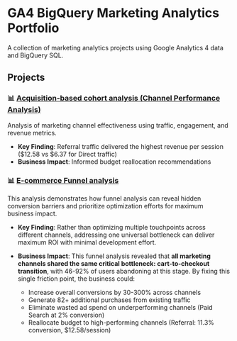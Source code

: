 # GA4 BigQuery Marketing Analytics Portfolio

A collection of marketing analytics projects using Google Analytics 4 data and BigQuery SQL.

## Projects

### 📊 [Acquisition-based cohort analysis (Channel Performance Analysis)](./channel-performance-analysis/)
Analysis of marketing channel effectiveness using traffic, engagement, and revenue metrics.
- **Key Finding**: Referral traffic delivered the highest revenue per session ($12.58 vs $6.37 for Direct traffic)
- **Business Impact**: Informed budget reallocation recommendations



### 📊 [E-commerce Funnel analysis](funnel-analysis)
This analysis demonstrates how funnel analysis can reveal hidden conversion barriers and prioritize optimization efforts for maximum business impact. 
- **Key Finding**: Rather than optimizing multiple touchpoints across different channels, addressing one universal bottleneck can deliver maximum ROI with minimal development effort.
- **Business Impact**: This funnel analysis revealed that **all marketing channels shared the same critical bottleneck: cart-to-checkout transition**, with 46-92% of users abandoning at this stage. By fixing this single friction point, the business could:

  - Increase overall conversions by 30-300% across channels
  - Generate 82+ additional purchases from existing traffic
  - Eliminate wasted ad spend on underperforming channels (Paid Search at 2% conversion)
  - Reallocate budget to high-performing channels (Referral: 11.3% conversion, $12.58/session)

